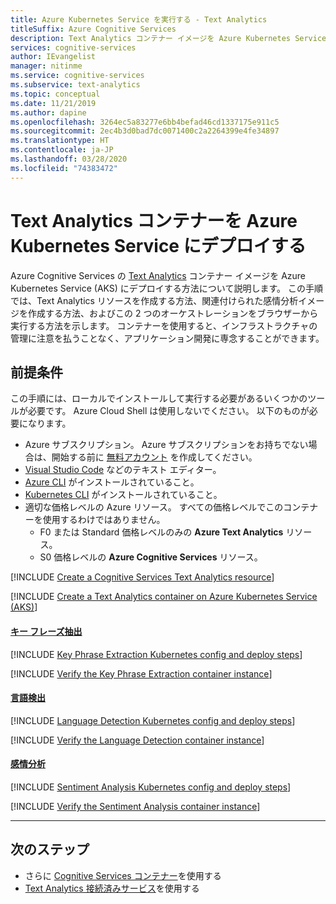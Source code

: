 ```yaml
---
title: Azure Kubernetes Service を実行する - Text Analytics
titleSuffix: Azure Cognitive Services
description: Text Analytics コンテナー イメージを Azure Kubernetes Service にデプロイし、それを Web ブラウザーでテストします。
services: cognitive-services
author: IEvangelist
manager: nitinme
ms.service: cognitive-services
ms.subservice: text-analytics
ms.topic: conceptual
ms.date: 11/21/2019
ms.author: dapine
ms.openlocfilehash: 3264ec5a83277e6bb4befad46cd1337175e911c5
ms.sourcegitcommit: 2ec4b3d0bad7dc0071400c2a2264399e4fe34897
ms.translationtype: HT
ms.contentlocale: ja-JP
ms.lasthandoff: 03/28/2020
ms.locfileid: "74383472"
---
```

# <a name="deploy-a-text-analytics-container-to-azure-kubernetes-service"></a>Text Analytics コンテナーを Azure Kubernetes Service にデプロイする

Azure Cognitive Services の [Text Analytics](https://docs.microsoft.com/azure/cognitive-services/text-analytics/how-tos/text-analytics-how-to-install-containers) コンテナー イメージを Azure Kubernetes Service (AKS) にデプロイする方法について説明します。 この手順では、Text Analytics リソースを作成する方法、関連付けられた感情分析イメージを作成する方法、およびこの 2 つのオーケストレーションをブラウザーから実行する方法を示します。 コンテナーを使用すると、インフラストラクチャの管理に注意を払うことなく、アプリケーション開発に専念することができます。

## <a name="prerequisites"></a>前提条件

この手順には、ローカルでインストールして実行する必要があるいくつかのツールが必要です。 Azure Cloud Shell は使用しないでください。 以下のものが必要になります。

* Azure サブスクリプション。 Azure サブスクリプションをお持ちでない場合は、開始する前に [無料アカウント](https://azure.microsoft.com/free/) を作成してください。
* [Visual Studio Code](https://code.visualstudio.com/download) などのテキスト エディター。
* [Azure CLI](https://docs.microsoft.com/cli/azure/install-azure-cli?view=azure-cli-latest) がインストールされていること。
* [Kubernetes CLI](https://kubernetes.io/docs/tasks/tools/install-kubectl/) がインストールされていること。
* 適切な価格レベルの Azure リソース。 すべての価格レベルでこのコンテナーを使用するわけではありません。
    * F0 または Standard 価格レベルのみの **Azure Text Analytics** リソース。
    * S0 価格レベルの **Azure Cognitive Services** リソース。

[!INCLUDE [Create a Cognitive Services Text Analytics resource](../includes/create-text-analytics-resource.md)]

[!INCLUDE [Create a Text Analytics container on Azure Kubernetes Service (AKS)](../../containers/includes/create-aks-resource.md)]

#### <a name="key-phrase-extraction"></a>[キー フレーズ抽出](#tab/keyphrase)

[!INCLUDE [Key Phrase Extraction Kubernetes config and deploy steps](../includes/key-phrase-extraction-kubernetes-config-deploy.md)]

[!INCLUDE [Verify the Key Phrase Extraction container instance](../includes/verify-key-phrase-extraction-container.md)]

#### <a name="language-detection"></a>[言語検出](#tab/language)

[!INCLUDE [Language Detection Kubernetes config and deploy steps](../includes/language-detection-kubernetes-config-deploy.md)]

[!INCLUDE [Verify the Language Detection container instance](../includes/verify-language-detection-container.md)]

#### <a name="sentiment-analysis"></a>[感情分析](#tab/sentiment)

[!INCLUDE [Sentiment Analysis Kubernetes config and deploy steps](../includes/sentiment-analysis-kubernetes-config-deploy.md)]

[!INCLUDE [Verify the Sentiment Analysis container instance](../includes/verify-sentiment-analysis-container.md)]

***

## <a name="next-steps"></a>次のステップ

* さらに [Cognitive Services コンテナー](../../cognitive-services-container-support.md)を使用する
* [Text Analytics 接続済みサービス](../vs-text-connected-service.md)を使用する
